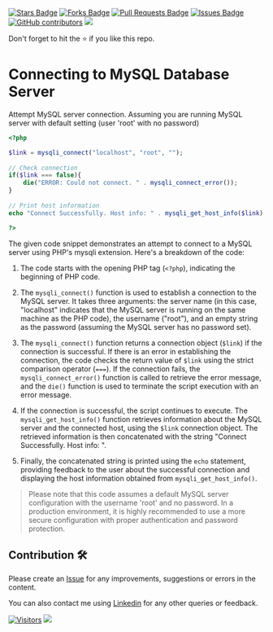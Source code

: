 <a href="https://github.com/drshahizan/learn-php/stargazers"><img src="https://img.shields.io/github/stars/drshahizan/learn-php" alt="Stars Badge"/></a>
<a href="https://github.com/drshahizan/learn-php/network/members"><img src="https://img.shields.io/github/forks/drshahizan/learn-php" alt="Forks Badge"/></a>
<a href="https://github.com/drshahizan/learn-php/pulls"><img src="https://img.shields.io/github/issues-pr/drshahizan/learn-php" alt="Pull Requests Badge"/></a>
<a href="https://github.com/drshahizan/learn-php/issues"><img src="https://img.shields.io/github/issues/drshahizan/learn-php" alt="Issues Badge"/></a>
<a href="https://github.com/drshahizan/learn-php/graphs/contributors"><img alt="GitHub contributors" src="https://img.shields.io/github/contributors/drshahizan/learn-php?color=2b9348"></a>
![](https://visitor-badge.glitch.me/badge?page_id=drshahizan/learn-php)

Don't forget to hit the :star: if you like this repo.

# Connecting to MySQL Database Server

Attempt MySQL server connection. Assuming you are running MySQL
server with default setting (user 'root' with no password) 
```php
<?php

$link = mysqli_connect("localhost", "root", "");
 
// Check connection
if($link === false){
    die("ERROR: Could not connect. " . mysqli_connect_error());
}
 
// Print host information
echo "Connect Successfully. Host info: " . mysqli_get_host_info($link);

?>
```
The given code snippet demonstrates an attempt to connect to a MySQL server using PHP's mysqli extension. Here's a breakdown of the code:

1. The code starts with the opening PHP tag (`<?php`), indicating the beginning of PHP code.

2. The `mysqli_connect()` function is used to establish a connection to the MySQL server. It takes three arguments: the server name (in this case, "localhost" indicates that the MySQL server is running on the same machine as the PHP code), the username ("root"), and an empty string as the password (assuming the MySQL server has no password set).

3. The `mysqli_connect()` function returns a connection object (`$link`) if the connection is successful. If there is an error in establishing the connection, the code checks the return value of `$link` using the strict comparison operator (`===`). If the connection fails, the `mysqli_connect_error()` function is called to retrieve the error message, and the `die()` function is used to terminate the script execution with an error message.

4. If the connection is successful, the script continues to execute. The `mysqli_get_host_info()` function retrieves information about the MySQL server and the connected host, using the `$link` connection object. The retrieved information is then concatenated with the string "Connect Successfully. Host info: ".

5. Finally, the concatenated string is printed using the `echo` statement, providing feedback to the user about the successful connection and displaying the host information obtained from `mysqli_get_host_info()`.

>Please note that this code assumes a default MySQL server configuration with the username 'root' and no password. In a production environment, it is highly recommended to use a more secure configuration with proper authentication and password protection.


## Contribution 🛠️
Please create an [Issue](https://github.com/drshahizan/learn-php/issues) for any improvements, suggestions or errors in the content.

You can also contact me using [Linkedin](https://www.linkedin.com/in/drshahizan/) for any other queries or feedback.

[![Visitors](https://api.visitorbadge.io/api/visitors?path=https%3A%2F%2Fgithub.com%2Fdrshahizan&labelColor=%23697689&countColor=%23555555&style=plastic)](https://visitorbadge.io/status?path=https%3A%2F%2Fgithub.com%2Fdrshahizan)
![](https://hit.yhype.me/github/profile?user_id=81284918)

